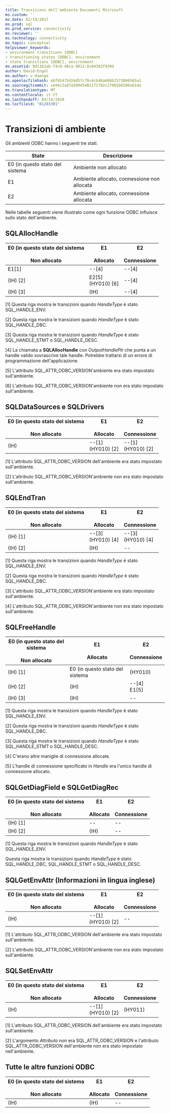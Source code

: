 ```yaml
---
title: Transizioni dell'ambiente Documenti Microsoft
ms.custom: ''
ms.date: 01/19/2017
ms.prod: sql
ms.prod_service: connectivity
ms.reviewer: ''
ms.technology: connectivity
ms.topic: conceptual
helpviewer_keywords:
- environment transitions [ODBC]
- transitioning states [ODBC], environment
- state transitions [ODBC], environment
ms.assetid: 9d11b1ab-f4c8-48ca-9812-8c04303f939d
author: David-Engel
ms.author: v-daenge
ms.openlocfilehash: ebfb5475d24d5fc70c4cb46a666b2573066565a1
ms.sourcegitcommit: ce94c2ad7a50945481172782c270b5b0206e61de
ms.translationtype: MT
ms.contentlocale: it-IT
ms.lasthandoff: 04/14/2020
ms.locfileid: "81283301"
---
```

# <a name="environment-transitions"></a>Transizioni di ambiente
Gli ambienti ODBC hanno i seguenti tre stati.  
  
|State|Descrizione|  
|-----------|-----------------|  
|E0 (in questo stato del sistema|Ambiente non allocato|  
|E1|Ambiente allocato, connessione non allocata|  
|E2|Ambiente allocato, connessione allocata|  
  
 Nelle tabelle seguenti viene illustrato come ogni funzione ODBC influisce sullo stato dell'ambiente.  
  
## <a name="sqlallochandle"></a>SQLAllocHandle  
  
|E0 (in questo stato del sistema<br /><br /> Non allocato|E1<br /><br /> Allocato|E2<br /><br /> Connessione|  
|------------------------|----------------------|-----------------------|  
|E1[1]|--[4]|--[4]|  
|(IH) [2]|E2[5]<br />(HY010) [6]|--[4]|  
|(IH) [3]|(IH)|--[4]|  
  
 [1] Questa riga mostra le transizioni quando *HandleType* è stato SQL_HANDLE_ENV.  
  
 [2] Questa riga mostra le transizioni quando *HandleType* è stato SQL_HANDLE_DBC.  
  
 [3] Questa riga mostra le transizioni quando *HandleType* è stato SQL_HANDLE_STMT o SQL_HANDLE_DESC.  
  
 [4] La chiamata a **SQLAllocHandle** con *OutputHandlePtr* che punta a un handle valido sovrascrive tale handle. Potrebbe trattarsi di un errore di programmazione dell'applicazione.  
  
 [5] L'attributo SQL_ATTR_ODBC_VERSION'ambiente era stato impostato sull'ambiente.  
  
 [6] L'attributo SQL_ATTR_ODBC_VERSION'ambiente non era stato impostato sull'ambiente.  
  
## <a name="sqldatasources-and-sqldrivers"></a>SQLDataSources e SQLDrivers  
  
|E0 (in questo stato del sistema<br /><br /> Non allocato|E1<br /><br /> Allocato|E2<br /><br /> Connessione|  
|------------------------|----------------------|-----------------------|  
|(IH)|--[1]<br />(HY010) [2]|--[1]<br />(HY010) [2]|  
  
 [1] L'attributo SQL_ATTR_ODBC_VERSION dell'ambiente era stato impostato sull'ambiente.  
  
 [2] L'attributo SQL_ATTR_ODBC_VERSION'ambiente non era stato impostato sull'ambiente.  
  
## <a name="sqlendtran"></a>SQLEndTran  
  
|E0 (in questo stato del sistema<br /><br /> Non allocato|E1<br /><br /> Allocato|E2<br /><br /> Connessione|  
|------------------------|----------------------|-----------------------|  
|(IH) [1]|--[3]<br />(HY010) [4]|--[3]<br />(HY010) [4]|  
|(IH) [2]|(IH)|--|  
  
 [1] Questa riga mostra le transizioni quando *HandleType* è stato SQL_HANDLE_ENV.  
  
 [2] Questa riga mostra le transizioni quando *HandleType* è stato SQL_HANDLE_DBC.  
  
 [3] L'attributo SQL_ATTR_ODBC_VERSION'ambiente era stato impostato sull'ambiente.  
  
 [4] L'attributo SQL_ATTR_ODBC_VERSION'ambiente non era stato impostato sull'ambiente.  
  
## <a name="sqlfreehandle"></a>SQLFreeHandle  
  
|E0 (in questo stato del sistema<br /><br /> Non allocato|E1<br /><br /> Allocato|E2<br /><br /> Connessione|  
|------------------------|----------------------|-----------------------|  
|(IH) [1]|E0 (in questo stato del sistema|(HY010)|  
|(IH) [2]|(IH)|--[4]<br />E1[5]|  
|(IH) [3]|(IH)|--|  
  
 [1] Questa riga mostra le transizioni quando *HandleType* è stato SQL_HANDLE_ENV.  
  
 [2] Questa riga mostra le transizioni quando *HandleType* è stato SQL_HANDLE_DBC.  
  
 [3] Questa riga mostra le transizioni quando *HandleType* è stato SQL_HANDLE_STMT o SQL_HANDLE_DESC.  
  
 [4] C'erano altre maniglie di connessione allocate.  
  
 [5] L'handle di connessione specificato in *Handle* era l'unico handle di connessione allocato.  
  
## <a name="sqlgetdiagfield-and-sqlgetdiagrec"></a>SQLGetDiagField e SQLGetDiagRec  
  
|E0 (in questo stato del sistema<br /><br /> Non allocato|E1<br /><br /> Allocato|E2<br /><br /> Connessione|  
|------------------------|----------------------|-----------------------|  
|(IH) [1]|--|--|  
|(IH) [2]|(IH)|--|  
  
 [1] Questa riga mostra le transizioni quando *HandleType* è stato SQL_HANDLE_ENV.  
  
 Questa riga mostra le transizioni quando *HandleType* è stato SQL_HANDLE_DBC, SQL_HANDLE_STMT o SQL_HANDLE_DESC.  
  
## <a name="sqlgetenvattr"></a>SQLGetEnvAttr (Informazioni in lingua inglese)  
  
|E0 (in questo stato del sistema<br /><br /> Non allocato|E1<br /><br /> Allocato|E2<br /><br /> Connessione|  
|------------------------|----------------------|-----------------------|  
|(IH)|--[1]<br />(HY010) [2]|--|  
  
 [1] L'attributo SQL_ATTR_ODBC_VERSION dell'ambiente era stato impostato sull'ambiente.  
  
 [2] L'attributo SQL_ATTR_ODBC_VERSION'ambiente non era stato impostato sull'ambiente.  
  
## <a name="sqlsetenvattr"></a>SQLSetEnvAttr  
  
|E0 (in questo stato del sistema<br /><br /> Non allocato|E1<br /><br /> Allocato|E2<br /><br /> Connessione|  
|------------------------|----------------------|-----------------------|  
|(IH)|--[1]<br />(HY010) [2]|(HY011)|  
  
 [1] L'attributo SQL_ATTR_ODBC_VERSION dell'ambiente era stato impostato sull'ambiente.  
  
 [2] L'argomento *Attributo* non era SQL_ATTR_ODBC_VERSION e l'attributo SQL_ATTR_ODBC_VERSION dell'ambiente non era stato impostato nell'ambiente.  
  
## <a name="all-other-odbc-functions"></a>Tutte le altre funzioni ODBC  
  
|E0 (in questo stato del sistema<br /><br /> Non allocato|E1<br /><br /> Allocato|E2<br /><br /> Connessione|  
|------------------------|----------------------|-----------------------|  
|(IH)|(IH)|--|
